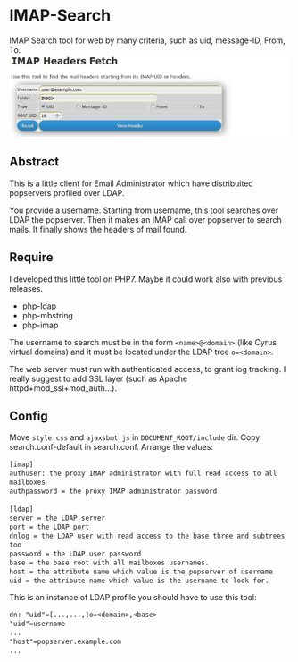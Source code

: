 # IMAP-Search
IMAP Search tool for web by many criteria, such as uid, message-ID, From, To.
![A screenshot](/doc/screenshot.jpg?raw=true "Screenshot")

## Abstract
This is a little client for Email Administrator which have distribuited popservers profiled over LDAP.

You provide a username. Starting from username, this tool searches over LDAP the popserver. Then it makes an IMAP call over popserver to search mails. It finally shows the headers of mail found.

## Require
I developed this little tool on PHP7. Maybe it could work also with previous releases.

- php-ldap
- php-mbstring
- php-imap

The username to search must be in the form `<name>@<domain>` (like Cyrus virtual domains) and it must be located under the LDAP tree `o=<domain>`.

The web server must run with authenticated access, to grant log tracking. I really suggest to add SSL layer (such as Apache httpd+mod_ssl+mod_auth...).

## Config
Move `style.css` and `ajaxsbmt.js` in `DOCUMENT_ROOT/include` dir.
Copy search.conf-default in search.conf.
Arrange the values:
```
[imap]
authuser: the proxy IMAP administrator with full read access to all mailboxes
authpassword = the proxy IMAP administrator password

[ldap]
server = the LDAP server
port = the LDAP port
dnlog = the LDAP user with read access to the base three and subtrees too
password = the LDAP user password
base = the base root with all mailboxes usernames.
host = the attribute name which value is the popserver of username
uid = the attribute name which value is the username to look for.
```

This is an instance of LDAP profile you should have to use this tool:
```
dn: "uid"=[...,...,]o=<domain>,<base>
"uid"=username
...
"host"=popserver.example.com
...
```
